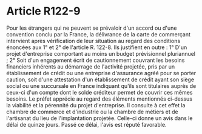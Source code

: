 # Article R122-9

Pour les étrangers qui ne peuvent se prévaloir d'un accord ou d'une convention conclu par la France, la délivrance de la carte de commerçant intervient après vérification de leur situation au regard des conditions énoncées aux 1° et 2° de l'article R. 122-8.   Ils justifient en outre :   1° D'un projet d'entreprise comportant au moins un budget prévisionnel pluriannuel ;   2° Soit d'un engagement écrit de cautionnement couvrant les besoins financiers inhérents au démarrage de l'activité projetée, pris par un établissement de crédit ou une entreprise d'assurance agréé pour se porter caution, soit d'une attestation d'un établissement de crédit ayant son siège social ou une succursale en France indiquant qu'ils sont titulaires auprès de ceux-ci d'un compte dont le solde créditeur permet de couvrir ces mêmes besoins.   Le préfet apprécie au regard des éléments mentionnés ci-dessus la viabilité et la pérennité du projet d'entreprise. Il consulte à cet effet la chambre de commerce et d'industrie ou la chambre de métiers et de l'artisanat du lieu de l'implantation projetée. Celle-ci donne un avis dans le délai de quinze jours. Passé ce délai, l'avis est réputé favorable.